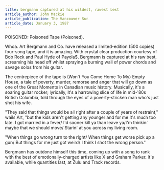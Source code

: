 ```yaml
---
title: bergmann captured at his wildest, rawest best
article_author: John Mackie
article_publication: The Vancouver Sun
article_date: January 3, 1987
---
```

POISONED: Poisoned Tape (Poisoned).  
  
Whoa. Art Bergmann and Co. have released a limited-edition (500 copies) four-song tape, and it is amazing. With crystal clear production courtesy of Bob Rock and Paul Hyde of Payola$, Bergmann is captured at his raw best, screaming his head off whilst spraying a burning wall of power chords and savage solos from his guitar.  
  
The centrepiece of the tape is (Won't You Come Home To My) Empty House, a tale of poverty, murder, remorse and anger that will go down as one of the Great Moments in Canadian music history. Musically, it's a soaring guitar rocker; lyrically, it's a harrowing slice of life in mid-'80s British Columbia, told through the eyes of a poverty-stricken man who's just shot his wife.  
  
"They said that things would be all right after a couple of years of restraint," wails Art, "but the kids aren't getting any younger and for me it's much too late. I got married in a fever/ I'd sooner kill ya than leave ya/I'm thinkin' maybe that we should move/ Starin' at you across my living room.  
  
"When things go wrong turn to the right/ When things get worse pick up a gun/ But things for me just got weird/ I think I shot the wrong person."  
  
Bergmann has outdone himself this time, coming up with a song to rank with the best of emotionally-charged artists like X and Graham Parker. It's available, while quantities last, at Zulu and Track records.  
